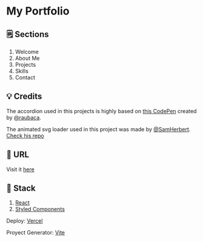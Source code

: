 # My Portfolio

## 🗒️ Sections

1. Welcome
1. About Me
1. Projects
1. Skills
1. Contact

## 💡 Credits

The accordion used in this projects is highly based on [this CodePen](https://codepen.io/raubaca/pen/PZzpVe) created by [@raubaca](https://github.com/raubaca).

The animated svg loader used in this project was made by [@SamHerbert](https://github.com/SamHerbert/). [Check his repo](https://github.com/SamHerbert/SVG-Loaders)

## 🔗 URL

Visit it [here](https://portfolio-genaroibc.vercel.app)

## 🚀 Stack

1. [React](https://reactjs.org)
1. [Styled Components](https://styled-components.com)

Deploy: [Vercel](https://vercel.com)

Proyect Generator: [Vite](https://vitejs.org)
